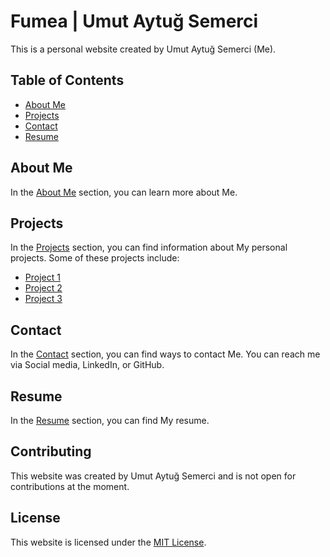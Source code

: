 # Fumea | Umut Aytuğ Semerci

This is a personal website created by Umut Aytuğ Semerci (Me).

## Table of Contents

- [About Me](#about-me)
- [Projects](#projects)
- [Contact](#contact)
- [Resume](#resume)

## About Me

In the [About Me](https://uaytug.github.io/links/include/about.html) section, you can learn more about Me.

## Projects

In the [Projects](https://uaytug.github.io/links/include/projects.html) section, you can find information about My personal projects. Some of these projects include:

- [Project 1](https://github.com/uaytug/I2DLE)
- [Project 2](https://github.com/uaytug/DcBell-beta-public)
- [Project 3](https://github.com/uaytug/Voting-System)

## Contact

In the [Contact](https://uaytug.github.io/links/include/contact.html) section, you can find ways to contact Me. You can reach me via Social media, LinkedIn, or GitHub.

## Resume

In the [Resume](https://uaytug.github.io/links/include/resume.html) section, you can find My resume.

## Contributing

This website was created by Umut Aytuğ Semerci and is not open for contributions at the moment.

## License

This website is licensed under the [MIT License](https://github.com/uaytug/links/blob/main/LICENSE).
